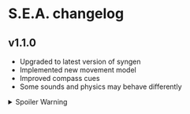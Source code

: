 # S.E.A. changelog

## v1.1.0
- Upgraded to latest version of syngen
- Implemented new movement model
- Improved compass cues
- Some sounds and physics may behave differently

<details>
  <summary>Spoiler Warning</summary>
  <ul>
    <li>Implemented new collision model</li>
  </ul>
</details>
